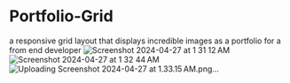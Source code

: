 # Portfolio-Grid
a responsive grid layout that displays incredible images as a portfolio for a from end developer
![Screenshot 2024-04-27 at 1 31 12 AM](https://github.com/Dorelis26/Portfolio-Grid/assets/115403319/a252c61a-0234-4419-9836-8951b9d73b1a)
![Screenshot 2024-04-27 at 1 32 44 AM](https://github.com/Dorelis26/Portfolio-Grid/assets/115403319/70902595-d088-4c00-b2ab-d8810f128f85)
![Uploading Screenshot 2024-04-27 at 1.33.15 AM.png…]()
